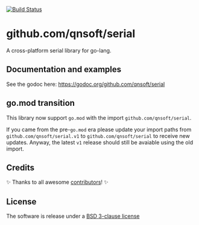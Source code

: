[![Build Status](https://github.com/bugst/go-serial/workflows/test/badge.svg)](https://github.com/bugst/go-serial/actions?workflow=test)

# github.com/qnsoft/serial

A cross-platform serial library for go-lang.

## Documentation and examples

See the godoc here: https://godoc.org/github.com/qnsoft/serial

## go.mod transition

This library now support `go.mod` with the import `github.com/qnsoft/serial`.

If you came from the pre-`go.mod` era please update your import paths from `github.com/qnsoft/serial.v1` to `github.com/qnsoft/serial` to receive new updates. Anyway, the latest `v1` release should still be avaiable using the old import.

## Credits

:sparkles: Thanks to all awesome [contributors]! :sparkles:

## License

The software is release under a [BSD 3-clause license]

[contributors]: https://github.com/bugst/go-serial/graphs/contributors
[BSD 3-clause license]: https://github.com/bugst/go-serial/blob/master/LICENSE

